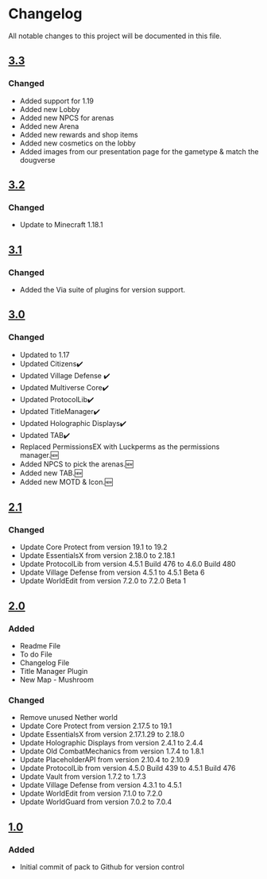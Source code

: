 # Changelog
All notable changes to this project will be documented in this file.

## [3.3]

### Changed

- Added support for 1.19
- Added new Lobby
- Added new NPCS for arenas
- Added new Arena
- Added new rewards and shop items
- Added new cosmetics on the lobby
- Added images from our presentation page for the gametype & match the dougverse

## [3.2]

### Changed
- Update to Minecraft 1.18.1

## [3.1]

### Changed
- Added the Via suite of plugins for version support. 

## [3.0]

### Changed
- Updated to 1.17
- Updated Citizens✔️
- Updated Village Defense ✔️
- Updated Multiverse Core✔️
- Updated ProtocolLib✔️
- Updated TitleManager✔️
- Updated Holographic Displays✔️
- Updated TAB✔️
- Replaced PermissionsEX with Luckperms as the permissions manager.🆕
- Added NPCS to pick the arenas.🆕
- Added new TAB.🆕
- Added new MOTD & Icon.🆕

## [2.1]

### Changed
- Update Core Protect from version 19.1 to 19.2
- Update EssentialsX from version 2.18.0 to 2.18.1
- Update ProtocolLib from version 4.5.1 Build 476 to 4.6.0 Build 480
- Update Village Defense from version 4.5.1 to 4.5.1 Beta 6
- Update WorldEdit from version 7.2.0 to 7.2.0 Beta 1

## [2.0]

### Added
- Readme File
- To do File
- Changelog File
- Title Manager Plugin
- New Map - Mushroom

### Changed
- Remove unused Nether world
- Update Core Protect from version 2.17.5 to 19.1
- Update EssentialsX from version 2.17.1.29 to 2.18.0
- Update Holographic Displays from version 2.4.1 to 2.4.4
- Update Old CombatMechanics from version 1.7.4 to 1.8.1
- Update PlaceholderAPI from version 2.10.4 to 2.10.9
- Update ProtocolLib from version 4.5.0 Build 439 to 4.5.1 Build 476
- Update Vault from version 1.7.2 to 1.7.3
- Update Village Defense from version 4.3.1 to 4.5.1
- Update WorldEdit from version 7.1.0 to 7.2.0
- Update WorldGuard from version 7.0.2 to 7.0.4

## [1.0]

### Added
- Initial commit of pack to Github for version control

[3.3]: https://github.com/apexhosting/VillagerDefence/releases/tag/3.3
[3.2]: https://github.com/apexhosting/VillagerDefence/releases/tag/3.2
[3.1]: https://github.com/apexhosting/VillagerDefence/releases/tag/3.1
[3.0]: https://github.com/apexhosting/VillagerDefence/releases/tag/3.0
[2.1]: https://github.com/apexhosting/VillagerDefence/releases/tag/2.1
[2.0]: https://github.com/apexhosting/VillagerDefence/releases/tag/2.0
[1.0]: https://github.com/apexhosting/VillagerDefence/releases/tag/1.0